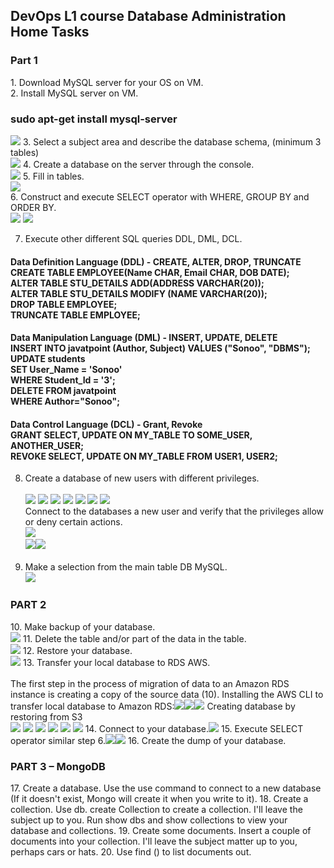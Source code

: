 <h2>DevOps L1 course Database Administration Home Tasks</h2>
<head>
<h3>Part 1</h3>
1. Download MySQL server for your OS on VM.</br><head> 
2. Install MySQL server on VM.</br><h3>sudo apt-get install mysql-server</h3><img src="https://github.com/korotetskiy/img/blob/main/db1.png">
3. Select a subject area and describe the database schema, (minimum 3 tables)</br><img src="https://github.com/korotetskiy/img/blob/main/db3.png">
4. Create a database on the server through the console.</br><img src="https://github.com/korotetskiy/img/blob/main/db2-1.png">
5. Fill in tables.</br><img src="https://github.com/korotetskiy/img/blob/main/db4.png"></br>
6. Construct and execute SELECT operator with WHERE, GROUP BY and ORDER BY.</br><img src="https://github.com/korotetskiy/img/blob/main/db6.png">
<img src="https://github.com/korotetskiy/img/blob/main/db6-1.png">
    
7. Execute other different SQL queries DDL, DML, DCL.</br><head>
<h4>Data Definition Language (DDL) -  CREATE,    ALTER,    DROP,   TRUNCATE</br>
    CREATE TABLE EMPLOYEE(Name CHAR, Email CHAR, DOB DATE);</br>  
    ALTER TABLE STU_DETAILS ADD(ADDRESS VARCHAR(20));</br>  
    ALTER TABLE STU_DETAILS MODIFY (NAME VARCHAR(20)); </br> 
    DROP TABLE EMPLOYEE;</br>
    TRUNCATE TABLE EMPLOYEE;</h4>   

<h4>Data Manipulation Language (DML) - INSERT, UPDATE, DELETE</br>
    INSERT INTO javatpoint (Author, Subject) VALUES ("Sonoo", "DBMS"); </br> 
    UPDATE students    </br>
    SET User_Name = 'Sonoo' </br>   
    WHERE Student_Id = '3';</br>
    DELETE FROM javatpoint</br>  
    WHERE Author="Sonoo";</h4>

<h4>Data Control Language (DCL) - Grant, Revoke</br>
      GRANT SELECT, UPDATE ON MY_TABLE TO SOME_USER, ANOTHER_USER; </br>
      REVOKE SELECT, UPDATE ON MY_TABLE FROM USER1, USER2;</br> </h4>

8. Create a database of new users with different privileges.</br></br><img src="https://github.com/korotetskiy/img/blob/main/db8.png"><head>
  <img src="https://github.com/korotetskiy/img/blob/main/db8-1.png"><head>
  <img src="https://github.com/korotetskiy/img/blob/main/db8-2.png"><head>
  <img src="https://github.com/korotetskiy/img/blob/main/db8-3.png"><head>
  <img src="https://github.com/korotetskiy/img/blob/main/db8-4.png"><head>
  <img src="https://github.com/korotetskiy/img/blob/main/db8-5.png"><head>
  <img src="https://github.com/korotetskiy/img/blob/main/db8-6.png"><head></br>
Connect to the databases a new user and verify that the privileges allow or deny certain actions.</br><img src="https://github.com/korotetskiy/img/blob/main/db8-7.png"></br><head><img src="https://github.com/korotetskiy/img/blob/main/db8-7-1.png"><head><img src="https://github.com/korotetskiy/img/blob/main/db8-8.png"><head>   
  
9. Make a selection from the main table DB MySQL.</br><head>
<img src="https://github.com/korotetskiy/img/blob/main/db-9.png"></br><head>
 
<h3>PART 2</h3>
10. Make backup of your database.</br><img src="https://github.com/korotetskiy/img/blob/main/db9.png">
11. Delete the table and/or part of the data in the table.</br><head><img src="https://github.com/korotetskiy/img/blob/main/db11.png">
12. Restore your database.</br><head><img src="https://github.com/korotetskiy/img/blob/main/db12.png">
13. Transfer your local database to RDS AWS.</br></br>
    The first step in the process of migration of data to an Amazon RDS instance is creating a copy of the source data (10).
    Installing the AWS CLI to transfer local database to Amazon RDS:<img src="https://github.com/korotetskiy/img/blob/main/db13.png"><img src="https://github.com/korotetskiy/img/blob/main/db13-1.png"><img src="https://github.com/korotetskiy/img/blob/main/db13-3.png"><head>
    Creating database by restoring from S3</br><head><img src="https://github.com/korotetskiy/img/blob/main/db13-4.png">
    <img src="https://github.com/korotetskiy/img/blob/main/db13-5.png">
    <img src="https://github.com/korotetskiy/img/blob/main/db13-6.png">
    <img src="https://github.com/korotetskiy/img/blob/main/db13-7.png">
    <img src="https://github.com/korotetskiy/img/blob/main/db13-8.png">
    <img src="https://github.com/korotetskiy/img/blob/main/db13-9.png">      
14. Connect to your database.<img src="https://github.com/korotetskiy/img/blob/main/db14.png">
15. Execute SELECT operator similar step 6.<img src="https://github.com/korotetskiy/img/blob/main/db15.png"><img src="https://github.com/korotetskiy/img/blob/main/db15-1.png">
16. Create the dump of your database.

<h3>PART 3 – MongoDB</h3>
17. Create a database. Use the use command to connect to a new database (If it doesn't exist, Mongo will create it when you write to it).
18. Create a collection. Use db. create Collection to create a collection. I'll leave the subject up to you. Run show dbs and show collections to view your database and collections.
19. Create some documents. Insert a couple of documents into your collection. I'll leave the subject matter up to you, perhaps cars or hats.
20. Use find () to list documents out.
